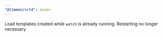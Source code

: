 ```yaml
---
"@t1mmen/srtd": minor
---
```


Load templates created while `watch` is already running. Restarting no longer necessary
